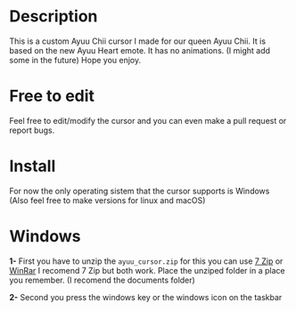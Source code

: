 # Description
This is a custom Ayuu Chii cursor I made for our queen Ayuu Chii. It is based on the new Ayuu Heart emote. It has no animations. (I might add some in the future) Hope you enjoy.

# Free to edit
Feel free to edit/modify the cursor and you can even make a pull request or report bugs.

# Install
For now the only operating sistem that the cursor supports is Windows (Also feel free to make versions for linux and macOS)

# Windows

**1-** First you have to unzip the `ayuu_cursor.zip` for this you can use [7 Zip](https://www.7-zip.org/) or [WinRar](https://www.win-rar.com/start.html?&L=0) I recomend 7 Zip but both work. Place the unziped folder in a place you remember. (I recomend the documents folder)

**2-** Second you press the windows key or the windows icon on the taskbar
